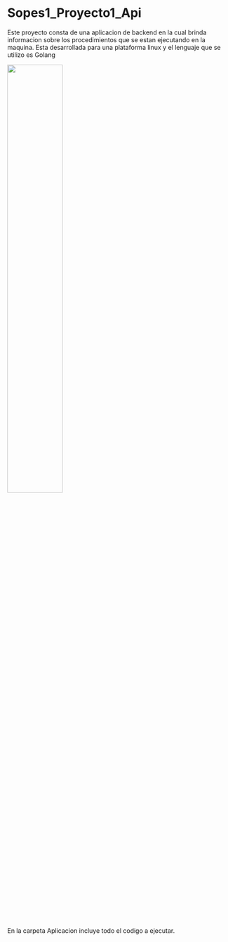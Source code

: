 # Sopes1_Proyecto1_Api
Este proyecto consta de una aplicacion de backend en la cual brinda informacion sobre los procedimientos que se estan ejecutando en la maquina. Esta desarrollada para una plataforma linux y el lenguaje que se utilizo es Golang
 
<img src="https://www.hardwinsoftware.com/blog/wp-content/uploads/2018/02/golang-gopher.png" width=50% height=50%>

En la carpeta Aplicacion incluye todo el codigo a ejecutar.